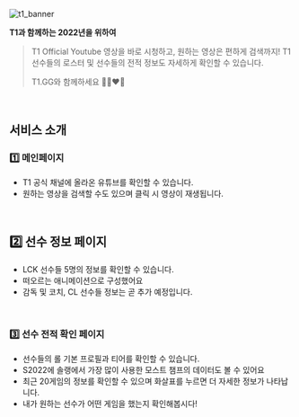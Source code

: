 ![t1_banner](https://user-images.githubusercontent.com/70363530/182776596-5d58675f-0516-4418-9caf-2c6d89f6a647.png)

**T1과 함께하는 2022년을 위하여**

> T1 Official Youtube 영상을 바로 시청하고, 원하는 영상은 편하게 검색까지!
> T1 선수들의 로스터 및 선수들의 전적 정보도 자세하게 확인할 수 있습니다.
>
> T1.GG와 함께하세요 👊🏻❤️‍🔥

<br>

## 서비스 소개

### 1️⃣ 메인페이지

- T1 공식 채널에 올라온 유튜브를 확인할 수 있습니다.
- 원하는 영상을 검색할 수도 있으며 클릭 시 영상이 재생됩니다.

<br>

## 2️⃣ 선수 정보 페이지

- LCK 선수들 5명의 정보를 확인할 수 있습니다.
- 떠오르는 애니메이션으로 구성했어요
- 감독 및 코치, CL 선수들 정보는 곧 추가 예정입니다.

<br>

### 3️⃣ 선수 전적 확인 페이지

- 선수들의 롤 기본 프로필과 티어를 확인할 수 있습니다.
- S2022에 솔랭에서 가장 많이 사용한 모스트 챔프의 데이터도 볼 수 있어요
- 최근 20게임의 정보를 확인할 수 있으며 화살표를 누르면 더 자세한 정보가 나타납니다.
- 내가 원하는 선수가 어떤 게임을 했는지 확인해봅시다!
